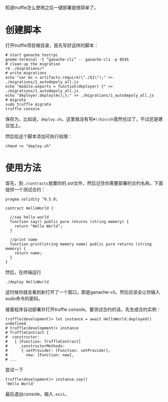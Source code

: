 知道truffle怎么使用之后一键部署就很简单了。

# 创建脚本
打开truffle项目根目录，首先写好这样的脚本：
```
# start ganache testrpc
gnome-terminal -t “ganache-cli” -- ganache-cli -p 8545 
# clean up the migration
rm ./migrations/* 
# write migrations
echo "var mc = artifacts.require(\"./$1\");" >> ./migrations/1_autodepoly_all.js
echo "module.exports = function(deployer) {" >> ./migrations/1_autodepoly_all.js
echo "deployer.deploy(mc);};" >> ./migrations/1_autodepoly_all.js
# migrate
sudo truffle migrate
truffle console
```
保存为，比如说，`deploy.sh`。这里我没有写`#!/bin/sh`竟然也过了，不过还是建议加上。

然后给这个脚本添加可执行权限：
```
chmod +x "deploy.sh"
```

# 使用方法
首先，到`./contracts`放置你的.sol文件，然后记住你需要部署的合约名称。下面提供一个测试合约：
```
pragma solidity ^0.5.0;

contract HelloWorld {

  //say hello world
  function say() public pure returns (string memory) {
    return "Hello World";
  }

  //print name
  function print(string memory name) public pure returns (string memory) {
    return name;
  }
}
```

然后，在终端运行
```
./deploy HelloWorld
```

这时候你就会看到新打开了一个窗口，那是ganache-cli。然后应该会让你输入sudo命令的密码。

接着程序自动部署并打开truffle console。要测试合约的话，先生成合约实例：
```
truffle(development)> let instance = await HelloWorld.deployed()
undefined
# truffle(development)> instance
# TruffleContract {
#  constructor: 
#   { [Function: TruffleContract]
#     _constructorMethods: 
#      { setProvider: [Function: setProvider],
#        new: [Function: new],
# ...
```

尝试一下
```
truffle(development)> instance.say()
'Hello World'
```

最后退出console，输入`.exit`。
